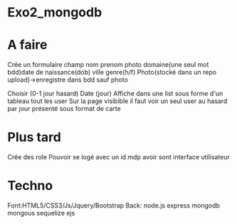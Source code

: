 # Exo2_mongodb

# A faire

Crée un formulaire champ nom prenom photo domaine(une seul mot bdd)date de naissance(dob) ville genre(h/f)
Photo(stocké dans un repo upload)->enregistre dans bdd sauf photo

Choisir (0-1 jour hasard)
Date (jour)
Affiche dans une list sous forme d'un tableau tout les user
Sur la page visibible il faut voir un seul user au hasard par jour présenté sous format de carte

# Plus tard
Crée des role
Pouvoir se logé avec un id mdp avoir sont interface utilisateur

# Techno
Font:HTML5/CSS3/Js/Jquery/Bootstrap
Back:
node.js
express
mongodb
mongous
sequelize
ejs
